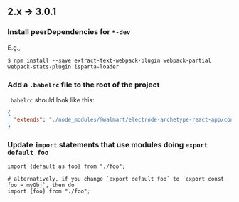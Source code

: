 ## 2.x -> 3.0.1

### Install peerDependencies for `*-dev`

E.g.,
```
$ npm install --save extract-text-webpack-plugin webpack-partial webpack-stats-plugin isparta-loader
```

### Add a `.babelrc` file to the root of the project

`.babelrc` should look like this:

```json
{
  "extends": "./node_modules/@walmart/electrode-archetype-react-app/config/babel/.babelrc"
}
```

### Update `import` statements that use modules doing `export default foo`

```
import {default as foo} from "./foo";

# alternatively, if you change `export default foo` to `export const foo = myObj`, then do
import {foo} from "./foo";
```
